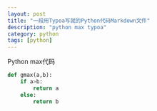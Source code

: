 ```yaml
---
layout: post
title: "一段用Typoa写就的Python代码Markdown文件"
description: "python max typoa"
category: python
tags: [python]
---
```


Python max代码



```python
def gmax(a,b):
    if a>b:
        return a
    else:
        return b
```

